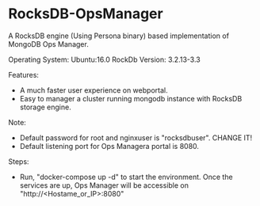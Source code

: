 # RocksDB-OpsManager

A RocksDB engine (Using Persona binary) based implementation of MongoDB Ops Manager.

Operating System: Ubuntu:16.0
RockDb Version: 3.2.13-3.3

Features:
- A much faster user experience on webportal.
- Easy to manager a cluster running mongodb instance with RocksDB storage engine.

Note:
- Default password for root and nginxuser is "rocksdbuser". CHANGE IT!
- Default listening port for Ops Managera portal is 8080.

Steps:
- Run, "docker-compose up -d" to start the environment. Once the services are up, Ops Manager will be accessible on "http://<Hostame_or_IP>:8080"
